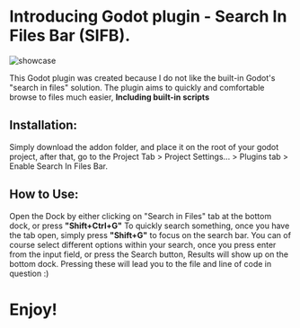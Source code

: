 <h1>Introducing Godot plugin - Search In Files Bar (SIFB).</h1>

![showcase](https://github.com/user-attachments/assets/f31580df-ac71-457a-9b94-e557b784d17f)

<p>
This Godot plugin was created because I do not like the built-in Godot's "search in files" solution.
The plugin aims to quickly and comfortable browse to files much easier, <b>Including built-in scripts</b>
</p>

<h2>Installation: </h2>
<p>Simply download the addon folder, and place it on the root of your godot project, after that,
go to the Project Tab > Project Settings... > Plugins tab > Enable Search In Files Bar.</p>

<h2>How to Use: </h2>
<p>
  Open the Dock by either clicking on "Search in Files" tab at the bottom dock, or press <b>"Shift+Ctrl+G"</b>
  To quickly search something, once you have the tab open, simply press <b>"Shift+G"</b> to focus on the search bar.
  You can of course select different options within your search, once you press enter from the input field, or press the Search button,
  Results will show up on the bottom dock. Pressing these will lead you to the file and line of code in question :)
</p>

<h1>Enjoy!</h1>
